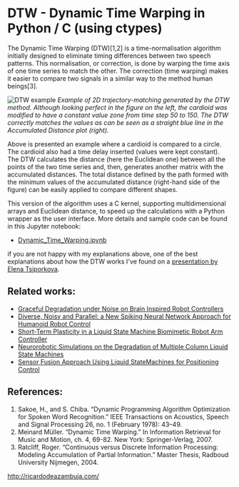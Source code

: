 # DTW - Dynamic Time Warping in Python / C (using ctypes)
The Dynamic Time Warping (DTW)[1,2] is a time-normalisation algorithm initially designed to eliminate timing differences between two speech patterns. This normalisation, or correction, is done by warping the time axis of one time series to match the other. The  correction (time warping) makes it easier to compare two signals in a similar way to the method human beings[3].

![DTW example](https://github.com/ricardodeazambuja/DTW/blob/master/dtw_cardioid.png)
*Example of 2D trajectory-matching generated by the DTW method. Although looking perfect in the figure on the left, the cardioid was modified to have a constant value zone from time step $50$ to $150$. The DTW correctly matches the values as can be seen as a straight blue line in the Accumulated Distance plot (right).*

Above is presented an example where a cardioid is compared to a circle. The cardioid also had a time delay inserted (values were kept constant). The DTW calculates the distance (here the Euclidean one) between all the points of the two time series and, then, generates another matrix with the accumulated distances. The total distance defined by the path formed with the minimum values of the accumulated distance (right-hand side of the figure) can be easily applied to compare different shapes. 


This version of the algorithm uses a C kernel, supporting multidimensional arrays and Euclidean distance, to speed up the calculations with a Python wrapper as the user interface. More details and sample code can be found in this Jupyter notebook:  
- [Dynamic_Time_Warping.ipynb](https://github.com/ricardodeazambuja/DTW/blob/master/Dynamic_Time_Warping.ipynb)

if you are not happy with my explanations above, one of the best explanations about how the DTW works I've found on a [presentation by Elena Tsiporkova](http://www.mathcs.emory.edu/~lxiong/cs730_s13/share/slides/searching_sigkdd2012_DTW.pdf).

## Related works:  
- [Graceful Degradation under Noise on Brain Inspired Robot Controllers](https://github.com/ricardodeazambuja/ICONIP2016)
- [Diverse, Noisy and Parallel: a New Spiking Neural Network Approach for Humanoid Robot Control](https://github.com/ricardodeazambuja/IJCNN2016)
- [Short-Term Plasticity in a Liquid State Machine Biomimetic Robot Arm Controller](https://github.com/ricardodeazambuja/IJCNN2017)
- [Neurorobotic Simulations on the Degradation of Multiple Column Liquid State Machines](https://github.com/ricardodeazambuja/IJCNN2017-2)
- [Sensor Fusion Approach Using Liquid StateMachines for Positioning Control](https://github.com/ricardodeazambuja/I2MTC2017-LSMFusion)


## References:
1. Sakoe, H., and S. Chiba. “Dynamic Programming Algorithm Optimization for Spoken Word Recognition.” IEEE Transactions on Acoustics, Speech and Signal Processing 26, no. 1 (February 1978): 43–49.
2. Meinard Müller. “Dynamic Time Warping.” In Information Retrieval for Music and Motion, ch. 4, 69-82. New York: Springer-Verlag, 2007.
3. Ratcliff, Roger. “Continuous versus Discrete Information Processing: Modeling Accumulation of Partial Information.” Master Thesis, Radboud University Nijmegen, 2004.  


http://ricardodeazambuja.com/

